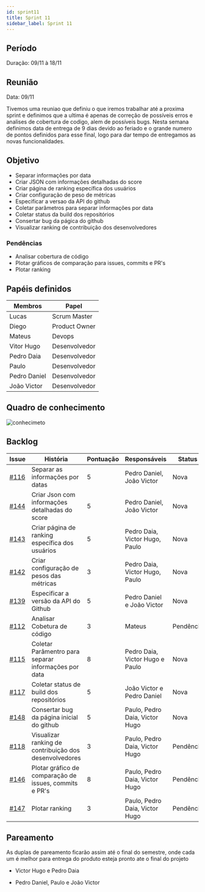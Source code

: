```yaml
---
id: sprint11
title: Sprint 11
sidebar_label: Sprint 11
---
```



  
 
## Período

Duração: 09/11 à 18/11


## Reunião

Data: 09/11

Tivemos uma reuniao que definiu o que iremos trabalhar até a proxima sprint e definimos que a ultima é apenas de correção de possíveis erros e analises de cobertura de codigo, alem de possíveis bugs.
Nesta semana definimos data de entrega de 9 dias devido ao feriado e o grande numero de pontos definidos para esse final, logo para dar tempo de entregamos as novas funcionalidades.

## Objetivo

- Separar informações por data
- Criar JSON com informações detalhadas do score
-  Criar página de ranking específica dos usuários
- Criar configuração de peso de métricas
- Especificar 	a versao da API do github
- Coletar parâmetros para separar informações por data
- Coletar status da build dos repositórios
- Consertar bug da págica do github
- Visualizar ranking de contribuição dos desenvolvedores




### Pendências

- Analisar cobertura de código
- Plotar gráficos de comparação para issues, commits e PR's
- Plotar ranking

## Papéis definidos

|**Membros**|**Papel**|
|--|--|
| Lucas | Scrum Master |
| Diego | Product Owner |
| Mateus | Devops |
| Vitor Hugo | Desenvolvedor |
| Pedro Daia | Desenvolvedor |
| Paulo | Desenvolvedor |
| Pedro Daniel | Desenvolvedor |
| João Victor | Desenvolvedor |

  

## Quadro de conhecimento

![conhecimeto](https://i.imgur.com/e7koyV7.png)


  

## Backlog

  

| **Issue** | **História** | **Pontuação** | **Responsáveis** | **Status** |
|--|--|--|--|--|
| [#116](https://github.com/fga-eps-mds/2019.2-Git-Breakdown/issues/116) | Separar as informações por datas | 5 | Pedro Daniel, João Victor | Nova |
| [#144](https://github.com/fga-eps-mds/2019.2-Git-Breakdown/issues/144) | Criar Json com informações detalhadas do score  | 5 | Pedro Daniel, João Victor | Nova |
| [#143](https://github.com/fga-eps-mds/2019.2-Git-Breakdown/issues/143) | Criar página de ranking específica dos usuários | 5 | Pedro Daia, Victor Hugo, Paulo | Nova |
| [#142](https://github.com/fga-eps-mds/2019.2-Git-Breakdown/issues/142) | Criar configuração de pesos das métricas | 3 | Pedro Daia, Victor Hugo, Paulo  | Nova |
| [#139](https://github.com/fga-eps-mds/2019.2-Git-Breakdown/issues/139) | Especificar a versão da API do Github | 5 | Pedro Daniel e João Victor | Nova |
| [#112](https://github.com/fga-eps-mds/2019.2-Git-Breakdown/issues/112) | Analisar Cobetura de código | 3 | Mateus  | Pendência |
| [#115](https://github.com/fga-eps-mds/2019.2-Git-Breakdown/issues/115) | Coletar Parâmentro para  separar informações por data | 8 | Pedro Daia, Victor Hugo e Paulo | Nova |
| [#117](https://github.com/fga-eps-mds/2019.2-Git-Breakdown/issues/117) | Coletar status de build dos repositórios | 5 | João Victor e Pedro Daniel | Nova |
| [#148](https://github.com/fga-eps-mds/2019.2-Git-Breakdown/issues/148) | Consertar bug da página inicial do github | 5 | Paulo, Pedro Daia, Victor Hugo | Nova |
| [#118](https://github.com/fga-eps-mds/2019.2-Git-Breakdown/issues/118) | Visualizar ranking de contribuição dos desenvolvedores | 3 | Paulo, Pedro Daia, Victor Hugo | Pendência |
| [#146](https://github.com/fga-eps-mds/2019.2-Git-Breakdown/issues/146) | Plotar gráfico de comparação de issues, commits e PR's | 8 | Paulo, Pedro Daia, Victor Hugo | Pendência |
| [#147](https://github.com/fga-eps-mds/2019.2-Git-Breakdown/issues/147) | Plotar ranking | 3 | Paulo, Pedro Daia, Victor Hugo | Pendência |




## Pareamento

As duplas de pareamento ficarão assim até o final do semestre, onde cada um é melhor para entrega do produto esteja pronto ate o final do projeto

- Victor Hugo e Pedro Daia

- Pedro Daniel, Paulo e João Victor